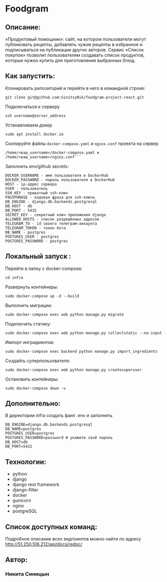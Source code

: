 # Foodgram

## Описание:
«Продуктовый помощник»: сайт, на котором пользователи могут публиковать рецепты, добавлять чужие рецепты в избранное и подписываться на публикации других авторов. Сервис «Список покупок» позволит пользователям создавать список продуктов, которые нужно купить для приготовления выбранных блюд.


## Как запустить:

Клонировать репозиторий и перейти в него в командной строке:
```
git clone git@github.com:SinitsyNik/foodgram-project-react.git
```

Подключиться к серверу
```
ssh username@server_address
```

Устанавливаем докер
```
sudo apt install docker.io
```

Скопируйте файлы ```docker-compose.yaml``` и ```nginx.conf``` проекта на сервер
```
/home/<ваш_username>/docker-compose.yaml и /home/<ваш_username>/nginx.conf```
```

Заполнить env/github secrets:
```
DOCKER_USERNAME - имя пользователя в DockerHub
DOCKER_PASSWORD - пароль пользователя в DockerHub
HOST - ip-адрес сервера
USER - пользователь
SSH_KEY - приватный ssh-ключ
PASSPHRASE - кодовая фраза для ssh-ключа
DB_ENGINE - django.db.backends.postgresql
DB_HOST - db
DB_PORT - 5432
SECRET_KEY - секретный ключ приложения django
ALLOWED_HOSTS - список разрешённых адресов
TELEGRAM_TO - id своего телеграм-аккаунта
TELEGRAM_TOKEN - токен бота
DB_NAME - postgres 
POSTGRES_USER - postgres
POSTGRES_PASSWORD - postgres
```

## Локальный запуск :
Перейти в папку с docker-compose:
```
cd infra
```

Развернуть контейнеры:
```
sudo docker-compose up -d --build
```

Выполнить миграции:
```
sudo docker-compose exec web python manage.py migrate
```

Подключить статику:
```
sudo docker-compose exec web python manage.py collectstatic --no-input 
```

Импорт ингридиентов:
```
sudo docker-compose exec backend python manage.py import_ingredients
```

Создайть суперпользователя:
```
sudo docker-compose exec web python manage.py createsuperuser
```

Остановить контейнеры:
```
sudo docker-compose down -v 
```

## Дополнительно:
В директории infra создать фаил .env и заполнить
```
DB_ENGINE=django.db.backends.postgresql
DB_NAME=postgres
POSTGRES_USER=postgres
POSTGRES_PASSWORD=password # укажите свой пароль
DB_HOST=db
DB_PORT=5432
```

## Технологии:
- python
- django
- django rest framework
- django-filter
- docker
- gunicorn
- nginx
- postgreSQL

## Список доступных команд:
Подробное описание всех эндпоинтов можно найти по адресу http://51.250.106.212/api/docs/redoc/

## Автор:

### Никита Синицын
